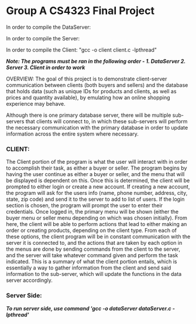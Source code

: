# Group A CS4323 Final Project

In order to compile the DataServer:

In order to compile the Server: 

In order to compile the Client: "gcc -o client client.c -lpthread"

***Note: The programs must be ran in the following order - 1. DataServer 2. Server 3. Client in order to work***

OVERVIEW: The goal of this project is to demonstrate client-server communication between clients (both buyers and sellers) and the database that holds data (such as unique IDs for products and clients, as well as prices and quantity available), by emulating how an online shopping experience may behave. 

Although there is one primary database server, there will be multiple sub-servers that clients will connect to, in which these sub-servers will perform the necessary communication with the primary database in order to update information across the entire system where necessary.

### CLIENT: 
The Client portion of the program is what the user will interact with in order to accomplish their task, as either a buyer or seller. The program begins by having the user continue as either a buyer or seller, and the menu that will be displayed is dependent on this.
Once this is determined, the client will be prompted to either login or create a new account. 
If creating a new account, the program will ask for the users info (name, phone number, address, city, state, zip code) and send it to the server to add to list of users.
If the login section is chosen, the program will prompt the user to enter their credentials. 
Once logged in, the primary menu will be shown (either the buyer menu or seller menu depending on which was chosen initially). 
From here, the client will be able to perform actions that lead to either making an order or creating products, depending on the client type. 
From each of these options, the client program will be in constant communication with the server it is connected to, and the actions that are taken by each option in the menus are done by sending commands from the client to the server, and the server will take whatever command given and perform the task indicated. 
This is a summary of what the client portion entails, which is essentially a way to gather information from the client and send said information to the sub-server, which will update the functions in the data server accordingly.

### Server Side:
***To run server side, use command 'gcc -o dataServer dataServer.c -lpthread'***

